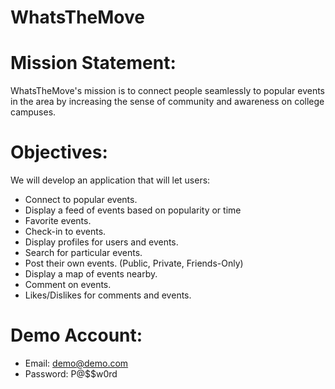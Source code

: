 # WhatsTheMove

# Mission Statement:
WhatsTheMove's mission is to connect people seamlessly to popular events in the area by increasing the sense of community and awareness on college campuses. 

# Objectives:
We will develop an application that will let users:
  - Connect to popular events.
  - Display a feed of events based on popularity or time
  - Favorite events.
  - Check-in to events.
  - Display profiles for users and events.
  - Search for particular events.
  - Post their own events. (Public, Private, Friends-Only)
  - Display a map of events nearby.
  - Comment on events.
  - Likes/Dislikes for comments and events.

# Demo Account:
  - Email: demo@demo.com
  - Password: P@$$w0rd